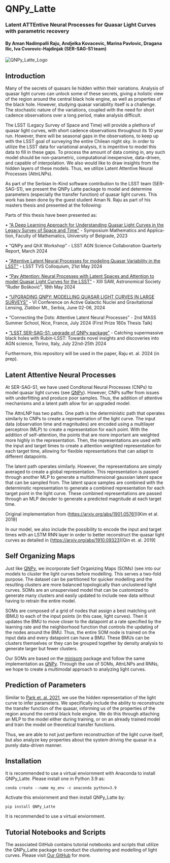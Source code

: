 # QNPy_Latte
### Latent ATTEntive Neural Processes for Quasar Light Curves with parametric recovery

#### By Aman Nadimpalli Raju, Andjelka Kovacevic, Marina Pavlovic, Dragana Ilic, Iva Cvorovic-Hajdinjak (SER-SAG-S1 team)

![QNPy_Latte_Logo](https://raw.githubusercontent.com/rajuaman1/QNPy_Latte/main/QNPy_Latte_logo.jpg)

## Introduction
Many of the secrets of quasars lie hidden within their variations. Analysis of quasar light curves can unlock some of these secrets, giving a holistic view of the region around the central black hole engine, as well as properties of the black hole. However, studying quasar variability itself is a challenge. The stochastic nature of the variations, coupled with the need for short cadence observations over a long period, make analysis difficult. 

The LSST (Legacy Survey of Space and Time) will provide a plethora of quasar light curves, with short cadence observations throughout its 10 year run. However, there will be seasonal gaps in the observations, to keep up with the LSST goal of surveying the entire Chilean night sky. In order to utilize the LSST data for variational analysis, it is imperitive to model this data to fill in these gaps. To process the amount of data coming in, any such model should be non-parametric, computational inexpensive, data-driven, and capable of interpolation. We also would like to draw insights from the hidden layers of these models. Thus, we utilize Latent Attentive Neural Processes (AttnLNPs). 

As part of the Serbian In-Kind software contribution to the LSST team (SER-SAG-S1), we present the QNPy Latte package to model and determine parameters (especially the transfer function) of quasar light curves. This work has been done by the guest student Aman N. Raju as part of his masters thesis and presented at the following:

Parts of this thesis have been presented as:

• [“A Deep Learning Approach for Understanding Quasar Light Curves in the
Legacy Survey of Space and Time"](https://simpozijum.math.rs/s2023/Aman_Raju_Maths_Symposium_Deep_Learning_LSST.pdf) - Symposium Mathematics and Applica-
tion, Faculty of Mathematics, University of Belgrade, 2023

• “QNPy and QhX Workshop” - LSST AGN Science Collaboration Quarterly
Report, March 2024

• [“Attentive Latent Neural Processes for modeling Quasar Variability in the
LSST”](https://www.youtube.com/watch?v=qSy-ZKhry5E) - LSST TVS Colloquium, 21st May 2024

• [“Pay Attention: Neural Processes with Latent Spaces and Attention to model
Quasar Light Curves for the LSST”](https://astro.matf.bg.ac.rs/beta/lat/stud/workshop/13SAR.pdf) - XIII SAW, Astronomical Society “Ruđer
Bošković", 18th May 2024

• [“UPGRADING QNPY: MODELLING QUASAR LIGHT CURVES IN LARGE
SURVEYS”](https://www.aob.rs/en/publishing-en/doi/conferences-papers-and-proceedings/425-2024-015-upgrading-qnpy-modelling-quasar-light-curves-in-large-surveys) - VI Conference on Active Galactic Nuclei and Gravitational Lensing, Zlatibor Mt., Serbia, June 02-06, 2024

• “Connecting the Dots: Attentive Latent Neural Processes” - 2nd MASS Summer School, Nice, France, July 2024 (First Prize 180s Thesis Talk)

• [“LSST SER-SAG-S1: upgrade of QNPy package”](https://youtu.be/FltMIHpNscQ?t=8600) - Catching supermassive
black holes with Rubin-LSST: Towards novel insights and discoveries into AGN
science, Torino, Italy, July 22nd-25th 2024

Furthermore, this repository will be used in the paper, Raju et. al. 2024 (in prep).

## Latent Attentive Neural Processes
At SER-SAG-S1, we have used Conditonal Neural Processes (CNPs) to model quasar light curves (see [QNPy](https://github.com/kittytheastronaut/QNPy-0.0.2/tree/main)). However, CNPs suffer from issues with underfitting and produce poor samples. Thus, the addition of attentive mechanisms and a latent path allow for an upgraded model. 

The AttnLNP has two paths. One path is the deterministic path that operates similarly to CNPs to create a representation of the light curve. The input data (observation time and magnitudes) are encoded using a multilayer perceptron (MLP) to create a representation for each point. With the addition of self-attention, the points that are more important are weighted more highly in the representation. Then, the representations are used with the input and target times to create a attention weighted representation for each target time, allowing for flexible representations that can adapt to different datapoints. 

The latent path operates similarly. However, the representations are simply averaged to create a global representation. This representation is passed through another MLP to generate a multidimensional gaussian latent space that can be sampled from. The latent space samples are combined with the determinstic representation to generate a combined representation for each target point in the light curve. These combined representations are passed through an MLP decoder to generate a predicted magnitude at each target time. 

Original implementation from (https://arxiv.org/abs/1901.05761)[Kim et al. 2019]

In our model, we also include the possibility to encode the input and target times with an LSTM RNN layer in order to better reconstruct the quasar light curves as detailed in (https://arxiv.org/abs/1910.09323)[Qin et. al. 2019]


## Self Organizing Maps
Just like [QNPy](https://github.com/kittytheastronaut/QNPy-0.0.2/tree/main), we incorporate Self Organizing Maps (SOMs) (see  into our models to cluster the light curves before modelling. This serves a two-fold purpose. The dataset can be partitioned for quicker modelling and the resulting clusters are more balanced topologically than unclustered light curves. SOMs are an unsupervised model that can be customized to generate many clusters and easily updated to include new data without having to retrain the entire model.  

SOMs are composed of a grid of nodes that assign a best matching unit (BMU) to each of the input points (in this case, light curves). Then it updates the BMU to move closer to the datapoint at a rate specified by the learning rate and the neighborhood function that controls the updating of the nodes around the BMU. Thus, the entire SOM node is trained on the input data and every datapoint can have a BMU. These BMUs can be clusters themselves or they can be grouped together by density analysis to generate larger but fewer clusters. 

Our SOMs are based on the [minisom](https://github.com/JustGlowing/minisom) package and follow the same implementation as [QNPy](https://github.com/kittytheastronaut/QNPy-0.0.2/tree/main). Through the use of SOMs, AttnLNPs and RNNs, we hope to create a multimodal approach to analyzing light curves.

## Prediction of Parameters
Similar to [Park et. al. 2021](https://inspirehep.net/literature/1867003), we use the hidden representation of the light curve to infer parameters. We specifically include the ability to reconstructe the transfer function of the quasar, informing us of the properties of the region around the central black hole engine. We do this through attaching an MLP to the model either during training, or on an already trained model and train the model on theoretical transfer functions. 

Thus, we are able to not just perform reconstruction of the light curve itself, but also analyze key properties about the system driving the quasar in a purely data-driven manner.

## Installation
It is recommended to use a virtual enviornment with Anaconda to install QNPy_Latte. Please install one in Python 3.9 as:
```
conda create --name my_env -c anaconda python=3.9
```

Activate this enviornment and then install QNPy_Latte by:
```
pip install QNPy_Latte
```
It is recommended to use a virtual enviornment.

## Tutorial Notebooks and Scripts
The associated GitHub contains tutorial notebooks and scripts that utilize the QNPy_Latte package to conduct the clustering and modelling of light curves. Please visit [Our GitHub](https://github.com/rajuaman1/QNPy_Latte) for more.
